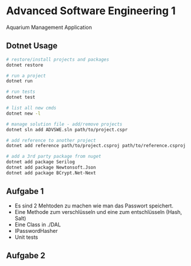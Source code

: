 # Advanced Software Engineering 1

Aquarium Management Application

## Dotnet Usage

```bash
# restore/install projects and packages
dotnet restore

# run a project
dotnet run

# run tests
dotnet test

# list all new cmds
dotnet new -l

# manage solution file - add/remove projects
dotnet sln add ADVSWE.sln path/to/project.cspr

# add reference to another project
dotnet add reference path/to/project.csproj path/to/reference.csproj

# add a 3rd party package from nuget
dotnet add package Serilog
dotnet add package Newtonsoft.Json
dotnet add package BCrypt.Net-Next
```

## Aufgabe 1

- Es sind 2 Mehtoden zu machen wie man das Passwort speichert. 
- Eine Methode zum verschlüsseln und eine zum entschlüsseln (Hash, Salt)
- Eine Class in ./DAL
- IPasswordHasher
- Unit tests

## Aufgabe 2